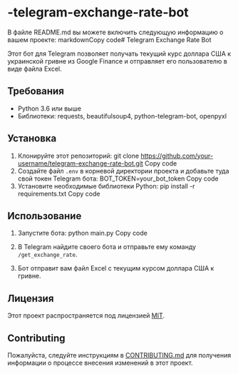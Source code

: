 # -telegram-exchange-rate-bot

В файле README.md вы можете включить следующую информацию о вашем проекте:
markdownCopy code# Telegram Exchange Rate Bot

Этот бот для Telegram позволяет получать текущий курс доллара США к украинской гривне из Google Finance и отправляет его пользователю в виде файла Excel.

## Требования

- Python 3.6 или выше
- Библиотеки: requests, beautifulsoup4, python-telegram-bot, openpyxl

## Установка

1. Клонируйте этот репозиторий:
git clone https://github.com/your-username/telegram-exchange-rate-bot.git
Copy code
2. Создайте файл `.env` в корневой директории проекта и добавьте туда свой токен Telegram бота:
BOT_TOKEN=your_bot_token
Copy code
3. Установите необходимые библиотеки Python:
pip install -r requirements.txt
Copy code
## Использование

1. Запустите бота:
python main.py
Copy code
2. В Telegram найдите своего бота и отправьте ему команду `/get_exchange_rate`.

3. Бот отправит вам файл Excel с текущим курсом доллара США к гривне.

## Лицензия

Этот проект распространяется под лицензией [MIT](LICENSE).

## Contributing

Пожалуйста, следуйте инструкциям в [CONTRIBUTING.md](CONTRIBUTING.md) для получения информации о процессе внесения изменений в этот проект.
